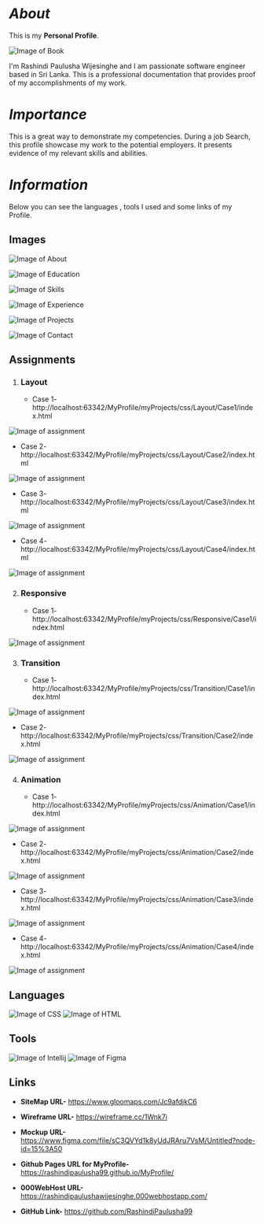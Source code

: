 # *About*

This is my **Personal Profile**.

![Image of Book](assets/images/home.png) 

I'm Rashindi Paulusha Wijesinghe and I am passionate software engineer based in Sri Lanka.
This is a professional documentation that provides proof of my accomplishments of my work.

# *Importance*

This is a great way to demonstrate my competencies. During a job Search, this profile showcase my work to the potential employers.
It presents evidence of my relevant skills and abilities.

# *Information*

Below you can see the languages , tools I used and some links of my Profile.

## Images
![Image of About](assets/images/about.png)

![Image of Education](assets/images/education.png)

![Image of Skills](assets/images/skills.png)

![Image of Experience](assets/images/experience.png)

![Image of Projects](assets/images/projects.png)

![Image of Contact](assets/images/contact.png)

## Assignments

1. ### Layout

    * Case 1- http://localhost:63342/MyProfile/myProjects/css/Layout/Case1/index.html
    
![Image of assignment](assets/images/CSS_Assignment1.png)
   
   * Case 2- http://localhost:63342/MyProfile/myProjects/css/Layout/Case2/index.html
   
![Image of assignment](assets/images/case2.png)
   
   * Case 3- http://localhost:63342/MyProfile/myProjects/css/Layout/Case3/index.html
   
![Image of assignment](assets/images/case3.png)

   * Case 4- http://localhost:63342/MyProfile/myProjects/css/Layout/Case4/index.html
    
![Image of assignment](assets/images/case4.png)
    
2. ### Responsive

    * Case 1- http://localhost:63342/MyProfile/myProjects/css/Responsive/Case1/index.html
    
![Image of assignment](assets/images/case5.png)
        
3. ### Transition

    * Case 1- http://localhost:63342/MyProfile/myProjects/css/Transition/Case1/index.html
    
![Image of assignment](assets/images/case6.png)

   * Case 2- http://localhost:63342/MyProfile/myProjects/css/Transition/Case2/index.html
   
![Image of assignment](assets/images/case7.png)
    
4. ### Animation

    * Case 1- http://localhost:63342/MyProfile/myProjects/css/Animation/Case1/index.html
    
![Image of assignment](assets/images/case8.png)

   * Case 2- http://localhost:63342/MyProfile/myProjects/css/Animation/Case2/index.html
   
![Image of assignment](assets/images/case9.png)

   * Case 3- http://localhost:63342/MyProfile/myProjects/css/Animation/Case3/index.html
   
![Image of assignment](assets/images/case10.png)

   * Case 4- http://localhost:63342/MyProfile/myProjects/css/Animation/Case4/index.html
   
![Image of assignment](assets/images/case11.png)   

## Languages

![Image of CSS](assets/logo/css__2_-removebg-preview.png)
![Image of HTML](assets/logo/html%20(2).png)

## Tools

![Image of Intellij](assets/logo/IntelliJ_IDEA_Icon.svg-removebg-preview.png)
![Image of Figma](assets/logo/figma-removebg-preview.png)

## Links

* **SiteMap URL-** https://www.gloomaps.com/Jc9afdjkC6

* **Wireframe URL-** https://wireframe.cc/1Wnk7i

* **Mockup URL-** https://www.figma.com/file/sC3QVYd1k8yUdJRAru7VsM/Untitled?node-id=15%3A50

* **Github Pages URL for MyProfile-** https://rashindipaulusha99.github.io/MyProfile/

* **000WebHost URL-** https://rashindipaulushawijesinghe.000webhostapp.com/

* **GitHub Link-** https://github.com/RashindiPaulusha99








